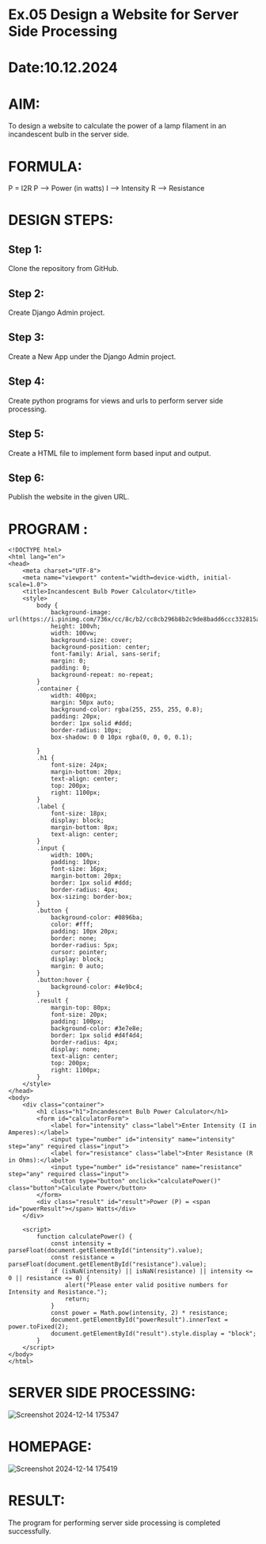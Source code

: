 # Ex.05 Design a Website for Server Side Processing
# Date:10.12.2024
# AIM:
To design a website to calculate the power of a lamp filament in an incandescent bulb in the server side.

# FORMULA:
P = I2R
P --> Power (in watts)
 I --> Intensity
 R --> Resistance

# DESIGN STEPS:
## Step 1:
Clone the repository from GitHub.

## Step 2:
Create Django Admin project.

## Step 3:
Create a New App under the Django Admin project.

## Step 4:
Create python programs for views and urls to perform server side processing.

## Step 5:
Create a HTML file to implement form based input and output.

## Step 6:
Publish the website in the given URL.

# PROGRAM :
```
<!DOCTYPE html>
<html lang="en">
<head>
    <meta charset="UTF-8">
    <meta name="viewport" content="width=device-width, initial-scale=1.0">
    <title>Incandescent Bulb Power Calculator</title>
    <style>
        body {
            background-image: url(https://i.pinimg.com/736x/cc/8c/b2/cc8cb296b8b2c9de8badd6ccc332815a.jpg);
            height: 100vh;
            width: 100vw;
            background-size: cover;
            background-position: center;
            font-family: Arial, sans-serif;
            margin: 0;
            padding: 0;
            background-repeat: no-repeat;
        }
        .container {
            width: 400px;
            margin: 50px auto;
            background-color: rgba(255, 255, 255, 0.8);
            padding: 20px;
            border: 1px solid #ddd;
            border-radius: 10px;
            box-shadow: 0 0 10px rgba(0, 0, 0, 0.1);
            
        }
        .h1 {
            font-size: 24px;
            margin-bottom: 20px;
            text-align: center;
            top: 200px;
            right: 1100px;
        }
        .label {
            font-size: 18px;
            display: block;
            margin-bottom: 8px;
            text-align: center;
        }
        .input {
            width: 100%;
            padding: 10px;
            font-size: 16px;
            margin-bottom: 20px;
            border: 1px solid #ddd;
            border-radius: 4px;
            box-sizing: border-box;
        }
        .button {
            background-color: #0896ba;
            color: #fff;
            padding: 10px 20px;
            border: none;
            border-radius: 5px;
            cursor: pointer;
            display: block;
            margin: 0 auto;
        }
        .button:hover {
            background-color: #4e9bc4;
        }
        .result {
            margin-top: 80px;
            font-size: 20px;
            padding: 100px;
            background-color: #3e7e8e;
            border: 1px solid #d4f4d4;
            border-radius: 4px;
            display: none;
            text-align: center;
            top: 200px;
            right: 1100px;
        }
    </style>
</head>
<body>
    <div class="container">
        <h1 class="h1">Incandescent Bulb Power Calculator</h1>
        <form id="calculatorForm">
            <label for="intensity" class="label">Enter Intensity (I in Amperes):</label>
            <input type="number" id="intensity" name="intensity" step="any" required class="input">
            <label for="resistance" class="label">Enter Resistance (R in Ohms):</label>
            <input type="number" id="resistance" name="resistance" step="any" required class="input">
            <button type="button" onclick="calculatePower()" class="button">Calculate Power</button>
        </form>
        <div class="result" id="result">Power (P) = <span id="powerResult"></span> Watts</div>
    </div>

    <script>
        function calculatePower() {
            const intensity = parseFloat(document.getElementById("intensity").value);
            const resistance = parseFloat(document.getElementById("resistance").value);
            if (isNaN(intensity) || isNaN(resistance) || intensity <= 0 || resistance <= 0) {
                alert("Please enter valid positive numbers for Intensity and Resistance.");
                return;
            }
            const power = Math.pow(intensity, 2) * resistance;
            document.getElementById("powerResult").innerText = power.toFixed(2);
            document.getElementById("result").style.display = "block";
        }
    </script>
</body>
</html>

```
# SERVER SIDE PROCESSING:
![Screenshot 2024-12-14 175347](https://github.com/user-attachments/assets/2e1b8a72-f41d-4e43-8299-b73e40fe755b)
# HOMEPAGE:
![Screenshot 2024-12-14 175419](https://github.com/user-attachments/assets/dc3c2bb7-f245-4c1e-b71e-3a7bc48b188d)
# RESULT:
The program for performing server side processing is completed successfully.
